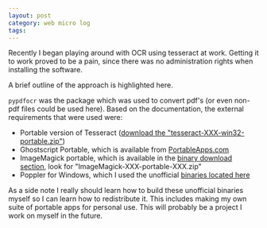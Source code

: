 ```yaml
---
layout: post
category: web micro log
tags:
---
```


Recently I began playing around with OCR using tesseract at work. Getting it to work proved to be a pain, since there was no administration rights when installing the software.

A brief outline of the approach is highlighted here.

`pypdfocr` was the package which was used to convert pdf's (or even non-pdf files could be used here). Based on the documentation, the external requirements that were used were:

- Portable version of Tesseract ([download the "tesseract-XXX-win32-portable.zip"](https://sourceforge.net/projects/tesseract-ocr-alt/files/))
- Ghostscript Portable, which is available from [PortableApps.com](http://portableapps.com/apps/utilities/ghostscript_portable)
- ImageMagick portable, which is available in the [binary download section](http://www.imagemagick.org/script/binary-releases.php), look for "ImageMagick-XXX-portable-XXX.zip"
- Poppler for Windows, which I used the unofficial [binaries located here](http://blog.alivate.com.au/poppler-windows/)

As a side note I really should learn how to build these unofficial binaries myself so I can learn how to redistribute it. This includes making my own suite of portable apps for personal use. This will probably be a project I work on myself in the future.
